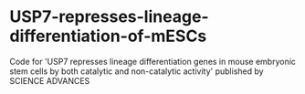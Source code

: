 # USP7-represses-lineage-differentiation-of-mESCs
Code for 'USP7 represses lineage differentiation genes in mouse embryonic stem cells by both catalytic and non-catalytic activity' published by SCIENCE ADVANCES
